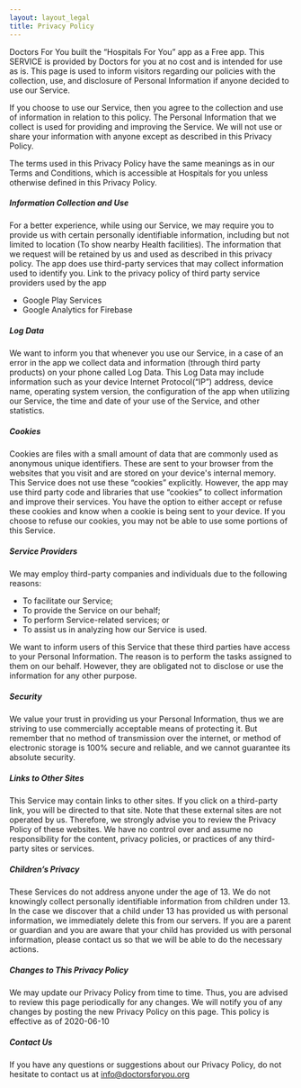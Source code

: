 ```yaml
---
layout: layout_legal
title: Privacy Policy
---
```


Doctors For You built the “Hospitals For You” app as a Free app. This SERVICE is provided by Doctors for you at no cost and is intended for use as is. This page is used to inform visitors regarding our policies with the collection, use, and disclosure of Personal Information if anyone decided to use our Service.

If you choose to use our Service, then you agree to the collection and use of information in relation to this policy. The Personal Information that we collect is used for providing and improving the Service. We will not use or share your information with anyone except as described in this Privacy Policy.

The terms used in this Privacy Policy have the same meanings as in our Terms and Conditions, which is accessible at Hospitals for you unless otherwise defined in this Privacy Policy.

##### Information Collection and Use
For a better experience, while using our Service, we may require you to provide us with certain personally identifiable information, including but not limited to location (To show nearby Health facilities). The information that we request will be retained by us and used as described in this privacy policy.
The app does use third-party services that may collect information used to identify you. Link to the privacy policy of third party service providers used by the app

- Google Play Services
- Google Analytics for Firebase

##### Log Data
We want to inform you that whenever you use our Service, in a case of an error in the app we collect data and information (through third party products) on your phone called Log Data. This Log Data may include information such as your device Internet Protocol(“IP”) address, device name, operating system version, the configuration of the app when utilizing our Service, the time and date of your use of the Service, and other statistics.

##### Cookies
Cookies are files with a small amount of data that are commonly used as anonymous unique identifiers. These are sent to your browser from the websites that you visit and are stored on your device's internal memory.
This Service does not use these “cookies” explicitly. However, the app may use third party code and libraries that use “cookies” to collect information and improve their services. You have the option to either accept or refuse these cookies and know when a cookie is being sent to your device. If you choose to refuse our cookies, you may not be able to use some portions of this Service.

##### Service Providers
We may employ third-party companies and individuals due to the following reasons:
- To facilitate our Service;
- To provide the Service on our behalf;
- To perform Service-related services; or
- To assist us in analyzing how our Service is used.

We want to inform users of this Service that these third parties have access to your Personal Information. The reason is to perform the tasks assigned to them on our behalf. However, they are obligated not to disclose or use the information for any other purpose.

##### Security
We value your trust in providing us your Personal Information, thus we are striving to use commercially acceptable means of protecting it. But remember that no method of transmission over the internet, or method of electronic storage is 100% secure and reliable, and we cannot guarantee its absolute security.

##### Links to Other Sites
This Service may contain links to other sites. If you click on a third-party link, you will be directed to that site. Note that these external sites are not operated by us. Therefore, we strongly advise you to review the Privacy Policy of these websites. We have no control over and assume no responsibility for the content, privacy policies, or practices of any third-party sites or services.

##### Children’s Privacy
These Services do not address anyone under the age of 13. We do not knowingly collect personally identifiable information from children under 13. In the case we discover that a child under 13 has provided us with personal information, we immediately delete this from our servers. If you are a parent or guardian and you are aware that your child has provided us with personal information, please contact us so that we will be able to do the necessary actions.

##### Changes to This Privacy Policy
We may update our Privacy Policy from time to time. Thus, you are advised to review this page periodically for any changes. We will notify you of any changes by posting the new Privacy Policy on this page. This policy is effective as of 2020-06-10

##### Contact Us
If you have any questions or suggestions about our Privacy Policy, do not hesitate to contact us at info@doctorsforyou.org
